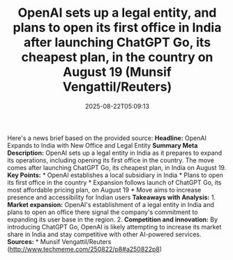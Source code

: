 ﻿---
title: "OpenAI sets up a legal entity, and plans to open its first office in India after launching ChatGPT Go, its cheapest plan, in the country on August 19 (Munsif Vengattil/Reuters)"
date: "2025-08-22T05:09:13"
category: "Markets"
summary: ""
slug: "openai sets up a legal entity and plans to open its first of"
source_urls:
  - "http://www.techmeme.com/250822/p8#a250822p8"
seo:
  title: "OpenAI sets up a legal entity, and plans to open its first office in India after launching ChatGPT Go, its cheapest plan, in the country on August 19 (Munsif Vengattil/Reuters) | Hash n Hedge"
  description: ""
  keywords: ["news", "markets", "brief"]
---
Here's a news brief based on the provided source:  **Headline:** OpenAI Expands to India with New Office and Legal Entity  **Summary Meta Description:** OpenAI sets up a legal entity in India as it prepares to expand its operations, including opening its first office in the country. The move comes after launching ChatGPT Go, its cheapest plan, in India on August 19.  **Key Points:**  * OpenAI establishes a local subsidiary in India * Plans to open its first office in the country * Expansion follows launch of ChatGPT Go, its most affordable pricing plan, on August 19 * Move aims to increase presence and accessibility for Indian users  **Takeaways with Analysis:**  1. **Market expansion:** OpenAI's establishment of a legal entity in India and plans to open an office there signal the company's commitment to expanding its user base in the region. 2. **Competition and innovation:** By introducing ChatGPT Go, OpenAI is likely attempting to increase its market share in India and stay competitive with other AI-powered services.  **Sources:**  * Munsif Vengattil/Reuters (http://www.techmeme.com/250822/p8#a250822p8) 
